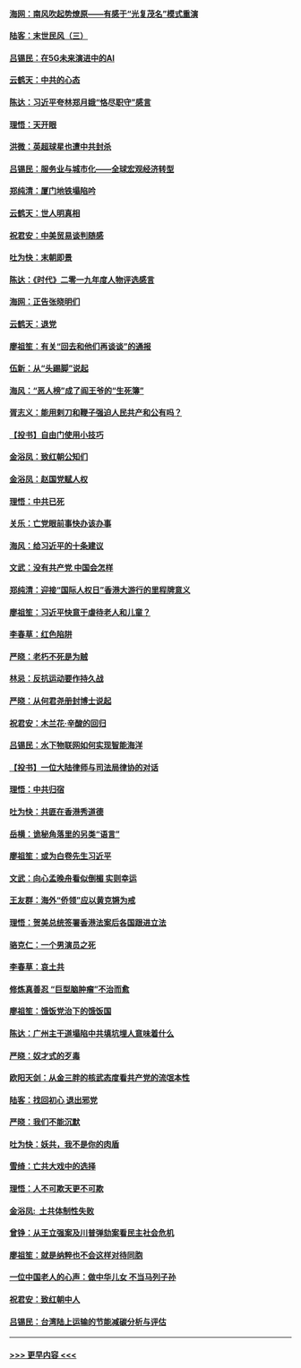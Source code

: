#### [海网：南风吹起势燎原——有感于“光复茂名”模式重演](../pages/nsc993/n11732308.md?t=12200033) 
#### [陆客：末世民风（三）](../pages/nsc993/n11732211.md?t=12200033) 
#### [吕锡民：在5G未来演进中的AI](../pages/nsc993/n11730010.md?t=12200033) 
#### [云鹤天：中共的心态](../pages/nsc993/n11729906.md?t=12200033) 
#### [陈达：习近平夸林郑月娥“恪尽职守”感言](../pages/nsc993/n11729881.md?t=12200033) 
#### [理悟：天开眼](../pages/nsc993/n11729699.md?t=12200033) 
#### [洪微：英超球星也遭中共封杀](../pages/nsc993/n11727243.md?t=12200033) 
#### [吕锡民：服务业与城市化——全球宏观经济转型](../pages/nsc993/n11725845.md?t=12200033) 
#### [郑纯清：厦门地铁塌陷吟](../pages/nsc993/n11725813.md?t=12200033) 
#### [云鹤天：世人明真相](../pages/nsc993/n11725621.md?t=12200033) 
#### [祝君安：中美贸易谈判随感](../pages/nsc993/n11725609.md?t=12200033) 
#### [吐为快：末朝即景](../pages/nsc993/n11723365.md?t=12200033) 
#### [陈达：《时代》二零一九年度人物评选感言](../pages/nsc993/n11723337.md?t=12200033) 
#### [海网：正告张晓明们](../pages/nsc993/n11723228.md?t=12200033) 
#### [云鹤天：退党](../pages/nsc993/n11723056.md?t=12200033) 
#### [廖祖笙：有关“回去和他们再谈谈”的通报](../pages/nsc993/n11722442.md?t=12200033) 
#### [伍新：从“头踢脚”说起](../pages/nsc993/n11722429.md?t=12200033) 
#### [海风：“恶人榜”成了阎王爷的“生死簿”](../pages/nsc993/n11722272.md?t=12200033) 
#### [胥志义：能用剌刀和鞭子强迫人民共产和公有吗？](../pages/nsc993/n11720569.md?t=12200033) 
#### [【投书】自由门使用小技巧](../pages/nsc993/n11720180.md?t=12200033) 
#### [金浴凤：致红朝公知们](../pages/nsc993/n11720563.md?t=12200033) 
#### [金浴凤：赵国党赋人权](../pages/nsc993/n11720533.md?t=12200033) 
#### [理悟：中共已死](../pages/nsc993/n11720233.md?t=12200033) 
#### [关乐：亡党眼前事快办该办事](../pages/nsc993/n11719160.md?t=12200033) 
#### [海风：给习近平的十条建议](../pages/nsc993/n11717616.md?t=12200033) 
#### [文武：没有共产党 中国会怎样](../pages/nsc993/n11717584.md?t=12200033) 
#### [郑纯清：迎接“国际人权日”香港大游行的里程牌意义](../pages/nsc993/n11717417.md?t=12200033) 
#### [廖祖笙：习近平快意于虐待老人和儿童？](../pages/nsc993/n11715313.md?t=12200033) 
#### [李春草：红色陷阱](../pages/nsc993/n11715029.md?t=12200033) 
#### [严晓：老朽不死是为贼](../pages/nsc993/n11712910.md?t=12200033) 
#### [林忌：反抗运动要作持久战](../pages/nsc993/n11712623.md?t=12200033) 
#### [严晓：从何君尧册封博士说起](../pages/nsc993/n11712465.md?t=12200033) 
#### [祝君安：木兰花·辛酸的回归](../pages/nsc993/n11712381.md?t=12200033) 
#### [吕锡民：水下物联网如何实现智能海洋](../pages/nsc993/n11711158.md?t=12200033) 
#### [【投书】一位大陆律师与司法局律协的对话](../pages/nsc993/n11709675.md?t=12200033) 
#### [理悟：中共归宿](../pages/nsc993/n11710059.md?t=12200033) 
#### [吐为快：共匪在香港秀道德](../pages/nsc993/n11709979.md?t=12200033) 
#### [岳横：诡秘角落里的另类“语言”](../pages/nsc993/n11709792.md?t=12200033) 
#### [廖祖笙：或为白卷先生习近平](../pages/nsc993/n11708330.md?t=12200033) 
#### [文武：向心孟晚舟看似倒楣 实则幸运](../pages/nsc993/n11708236.md?t=12200033) 
#### [王友群：海外“侨领”应以黄克锵为戒](../pages/nsc993/n11706176.md?t=12200033) 
#### [理悟：贺美总统签署香港法案后各国跟进立法](../pages/nsc993/n11706853.md?t=12200033) 
#### [骆克仁：一个男演员之死](../pages/nsc993/n11706677.md?t=12200033) 
#### [李春草：哀土共](../pages/nsc993/n11706255.md?t=12200033) 
#### [修炼真善忍 “巨型脑肿瘤”不治而愈](../pages/nsc993/n11705340.md?t=12200033) 
#### [廖祖笙：饿饭党治下的饿饭国](../pages/nsc993/n11705085.md?t=12200033) 
#### [陈达：广州主干道塌陷中共填坑埋人意味着什么](../pages/nsc993/n11705046.md?t=12200033) 
#### [严晓：奴才式的歹毒](../pages/nsc993/n11704826.md?t=12200033) 
#### [欧阳天剑：从金三胖的核武态度看共产党的流氓本性](../pages/nsc993/n11702238.md?t=12200033) 
#### [陆客：找回初心 退出邪党](../pages/nsc993/n11702213.md?t=12200033) 
#### [严晓：我们不能沉默](../pages/nsc993/n11702110.md?t=12200033) 
#### [吐为快：妖共，我不是你的肉盾](../pages/nsc993/n11701366.md?t=12200033) 
#### [雪绮：亡共大戏中的选择](../pages/nsc993/n11699922.md?t=12200033) 
#### [理悟：人不可欺天更不可欺](../pages/nsc993/n11699657.md?t=12200033) 
#### [金浴凤:  土共体制性失败](../pages/nsc993/n11699361.md?t=12200033) 
#### [曾铮：从王立强案及川普弹劾案看民主社会危机](../pages/nsc993/n11699318.md?t=12200033) 
#### [廖祖笙：就是纳粹也不会这样对待同胞](../pages/nsc993/n11697658.md?t=12200033) 
#### [一位中国老人的心声：做中华儿女 不当马列子孙](../pages/nsc993/n11697525.md?t=12200033) 
#### [祝君安：致红朝中人](../pages/nsc993/n11697518.md?t=12200033) 
#### [吕锡民：台湾陆上运输的节能减碳分析与评估](../pages/nsc993/n11694983.md?t=12200033) 

----
#### [ >>> 更早内容 <<< ](../indexes/nsc993-earlier.md)
